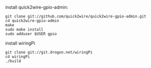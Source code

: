 
install quick2wire-gpio-admin:

    git clone git://github.com/quick2wire/quick2wire-gpio-admin.git
    cd quick2wire-gpio-admin
    make
    sudo make install
    sudo adduser $USER gpio


install wiringPi

    git clone git://git.drogon.net/wiringPi
    cd wiringPi
    ./build

